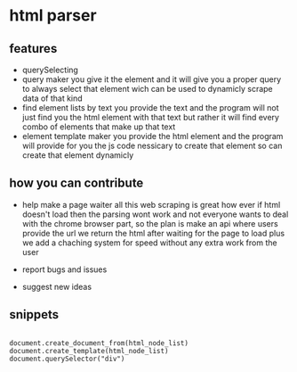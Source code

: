 # html parser


## features
- querySelecting
- query maker
  you give it the element and it will give you a proper query to always select that element wich can be used to dynamicly scrape data of that kind
- find element lists by text
    you provide the text and the program will not just find you the html element with that text but rather it will find every combo of elements that make up that text
- element template maker
  you provide the html element and the program will provide for you the js code nessicary to create that element so can create that element dynamicly



## how you can contribute
-  help make a page waiter
    all this web scraping is great how ever if html doesn't load then the parsing wont work and not everyone wants to deal with the chrome browser part, so the plan is make an api where users provide the url we return the html after waiting for the page to load plus we add a chaching system for speed without any extra work from the user

- report bugs and issues
- suggest new ideas


## snippets
```python3

document.create_document_from(html_node_list)
document.create_template(html_node_list)
document.querySelector("div")


```